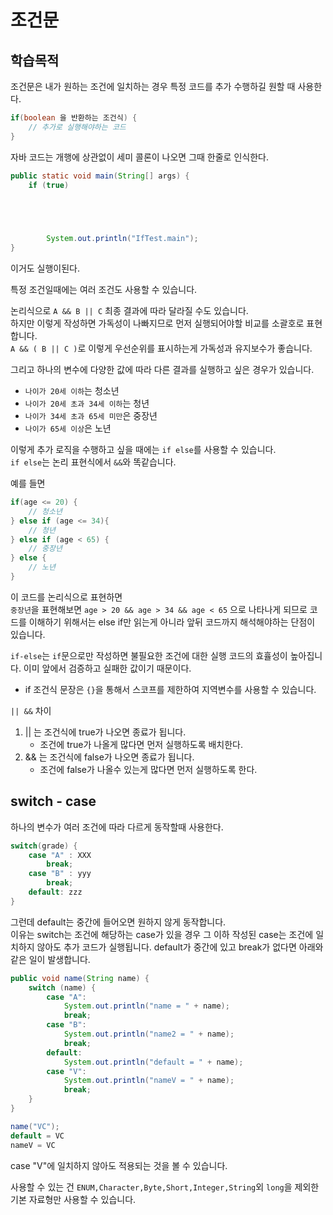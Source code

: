 # 조건문

## 학습목적
조건문은 내가 원하는 조건에 일치하는 경우 특정 코드를 추가 수행하길 원할 때 사용한다.

```Java
if(boolean 을 반환하는 조건식) {
    // 추가로 실행해야하는 코드
}
```  
자바 코드는 개행에 상관없이 세미 콜론이 나오면 그때 한줄로 인식한다.
```Java
public static void main(String[] args) {
    if (true)




            
        System.out.println("IfTest.main");
}
```  
이거도 실행이된다.

특정 조건일때에는 여러 조건도 사용할 수 있습니다.

논리식으로 `A && B || C` 최종 결과에 따라 달라질 수도 있습니다.  
하지만 이렇게 작성하면 가독성이 나빠지므로 먼저 실행되어야할 비교를 소괄호로 표현합니다.  
`A && ( B || C )`로 이렇게 우선순위를 표시하는게 가독성과 유지보수가 좋습니다.

그리고 하나의 변수에 다양한 값에 따라 다른 결과를 실행하고 싶은 경우가 있습니다.
+ `나이가 20세 이하`는 청소년
+ `나이가 20세 초과 34세 이하`는 청년
+ `나이가 34세 초과 65세 미만`은 중장년
+ `나이가 65세 이상`은 노년

이렇게 추가 로직을 수행하고 싶을 때에는 `if else`를 사용할 수 있습니다.  
`if else`는 논리 표현식에서 `&&`와 똑같습니다.

예를 들면
```Java
if(age <= 20) {
    // 청소년
} else if (age <= 34){
    // 청년
} else if (age < 65) {
    // 중장년
} else {
    // 노년
}
```   
이 코드를 논리식으로 표현하면  
`중장년`을 표현해보면 `age > 20 && age > 34 && age < 65` 으로 나타나게 되므로
코드를 이해하기 위해서는 else if만 읽는게 아니라 앞뒤 코드까지 해석해야하는 단점이 있습니다.

`if-else`는 `if`문으로만 작성하면 불필요한 조건에 대한 실행
코드의 효휼성이 높아집니다. 이미 앞에서 검증하고 실패한 값이기 때문이다.

+ if 조건식 문장은 `{}`을 통해서 스코프를 제한하여 지역변수를 사용할 수 있습니다.

`|| &&` 차이
1. || 는 조건식에 true가 나오면 종료가 됩니다.
    + 조건에 true가 나올게 많다면 먼저 실행하도록 배치한다.
2. && 는 조건식에 false가 나오면 종료가 됩니다.
    + 조건에 false가 나올수 있는게 많다면 먼저 실행하도록 한다.

## switch - case
하나의 변수가 여러 조건에 따라 다르게 동작할때 사용한다.
```Java
switch(grade) {
    case "A" : XXX
        break;
    case "B" : yyy
        break;
    default: zzz
}  
```  

그런데 default는 중간에 들어오면 원하지 않게 동작합니다.  
이유는 switch는 조건에 해당하는 case가 있을 경우 그 이하 작성된 case는 조건에 일치하지 않아도
추가 코드가 실행됩니다. default가 중간에 있고 break가 없다면 아래와 같은 일이 발생합니다.
```Java
public void name(String name) {
    switch (name) {
        case "A":
            System.out.println("name = " + name);
            break;
        case "B":
            System.out.println("name2 = " + name);
            break;
        default:
            System.out.println("default = " + name);
        case "V":
            System.out.println("nameV = " + name);
            break;
    }
}
```  
```Java
name("VC");
default = VC
nameV = VC
```  
case "V"에 일치하지 않아도 적용되는 것을 볼 수 있습니다.

사용할 수 있는 건 `ENUM,Character,Byte,Short,Integer,String`외 `long`을 제외한 기본 자료형만 사용할 수 있습니다.  
  

